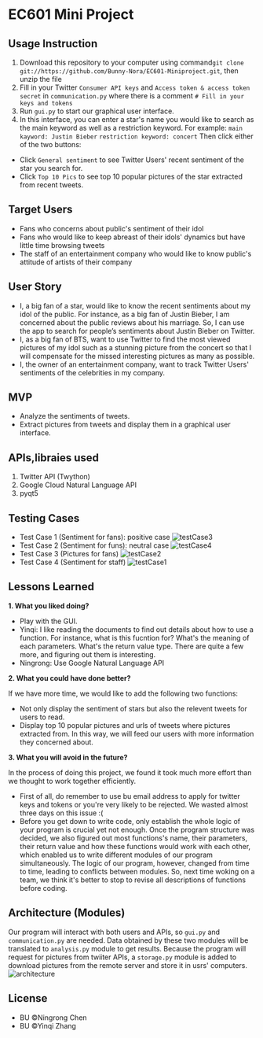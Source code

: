 # EC601 Mini Project

## Usage Instruction
1. Download this repository to your computer using command`git clone git://https://github.com/Bunny-Nora/EC601-Miniproject.git`, then unzip the file
2. Fill in your Twitter `Consumer API keys` and `Access token & access token secret` in `communication.py` where there is a comment `# Fill in your keys and tokens`
3. Run `gui.py` to start our graphical user interface. 
4. In this interface, you can enter a star's name you would like to search as the main keyword as well as a restriction keyword. For example: `main kayword: Justin Bieber` `restriction keyword: concert`
Then click either of the two buttons:
* Click `General sentiment` to see Twitter Users' recent sentiment of the star you search for.
* Click `Top 10 Pics` to see top 10 popular pictures of the star extracted from recent tweets.

## Target Users
* Fans who concerns about public's sentiment of their idol
* Fans who would like to keep abreast of their idols' dynamics but have little time browsing tweets
* The staff of an entertainment company who would like to know public's attitude of artists of their company

## User Story
* I, a big fan of a star, would like to know the recent sentiments about my idol of the public. For instance, as a big fan of Justin Bieber, I am concerned about the public reviews about his marriage. So, I can use the app to search for people’s sentiments about Justin Bieber on Twitter.
* I, as a big fan of BTS, want to use Twitter to find the most viewed pictures of my idol such as a stunning picture from the concert so that I will compensate for the missed interesting pictures as many as possible.
* I, the owner of an entertainment company, want to track Twitter Users' sentiments of the celebrities in my company.

## MVP
* Analyze the sentiments of tweets.
* Extract pictures from tweets and display them in a graphical user interface.

## APIs,libraies used
1. Twitter API (Twython)
2. Google Cloud Natural Language API
3. pyqt5

## Testing Cases
* Test Case 1 (Sentiment for fans): positive case
![testCase3](https://user-images.githubusercontent.com/9766409/65824900-4087c480-e23e-11e9-9ca8-8e4523fe4839.png)
* Test Case 2 (Sentiment for funs): neutral case
![testCase4](https://user-images.githubusercontent.com/9766409/65824904-51d0d100-e23e-11e9-8980-ba70d77ee1a2.png)
* Test Case 3 (Pictures for fans)
![testCase2](https://user-images.githubusercontent.com/9766409/65824887-12a28000-e23e-11e9-9471-7c25d3ee38d1.png)
* Test Case 4 (Sentiment for staff)
![testCase1](https://user-images.githubusercontent.com/9766409/65824879-f56db180-e23d-11e9-8511-32e39db20d13.png)

## Lessons Learned
__1. What you liked doing?__
  * Play with the GUI.
  * Yinqi: I like reading the documents to find out details about how to use a function. For instance, what is this fucntion for? What's the meaning of each parameters. What's the return value type. There are quite a few more, and figuring out them is interesting.
  * Ningrong: Use Google Natural Language API
  
__2. What you could have done better?__

If we have more time, we would like to add the following two functions:
  * Not only display the sentiment of stars but also the relevent tweets for users to read.
  * Display top 10 popular pictures and urls of tweets where pictures extracted from. In this way, we will feed our users with more information they concerned about.
  
__3. What you will avoid in the future?__

In the process of doing this project, we found it took much more effort than we thought to work together efficiently.
  * First of all, do remember to use bu email address to apply for twitter keys and tokens or you're very likely to be rejected. We wasted almost three days on this issue :(
  * Before you get down to write code, only establish the whole logic of your program is crucial yet not enough. Once the program structure was decided, we also figured out most functions's name, their parameters, their return value and how these functions would work with each other, which enabled us to write different modules of our program simultaneously.
    The logic of our program, however, changed from time to time, leading to conflicts between modules. So, next time woking on a team, we think it's better to stop to revise all descriptions of functions before coding.

## Architecture (Modules)
Our program will interact with both users and APIs, so `gui.py` and `communication.py` are needed. Data obtained by these two modules will be translated to `analysis.py` module to get results. Because the program will request for pictures from twiiter APIs, a `storage.py` module is added to download pictures from the remote server and store it in usrs' computers.
![architecture](https://user-images.githubusercontent.com/9766409/65824294-6d36de80-e234-11e9-8999-b98ea747e0c3.png)

## License
* BU ©Ningrong Chen
* BU ©Yinqi Zhang
